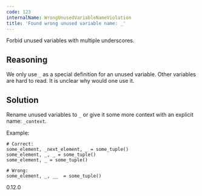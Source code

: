```yaml
---
code: 123
internalName: WrongUnusedVariableNameViolation
title: 'Found wrong unused variable name: _'
---
```


Forbid unused variables with multiple underscores.

## Reasoning
We only use `_` as a special definition for an unused variable.
Other variables are hard to read. It is unclear why would one use
it.

## Solution
Rename unused variables to `_` or give it some more context with an
explicit name: `_context`.

Example:

    # Correct:
    some_element, _next_element, _ = some_tuple()
    some_element, _, _ = some_tuple()
    some_element, _ = some_tuple()
    
    # Wrong:
    some_element, _, __  = some_tuple()

<div class="versionadded">

0.12.0

</div>